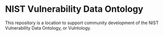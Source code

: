 # NIST Vulnerability Data Ontology

This repository is a location to support community development of the NIST Vulnerability Data Ontology, or Vulntology.
